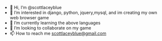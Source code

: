 - 👋 Hi, I’m @scottlaceyblue
- 👀 I’m interested in django, python, jquery,mysql, and im creating my own web browser game
- 🌱 I’m currently learning the above languages
- 💞️ I’m looking to collaborate on my game
- 📫 How to reach me scottlaceyblue@gmail.com

<!---
scottlaceyblue/scottlaceyblue is a ✨ special ✨ repository because its `README.md` (this file) appears on your GitHub profile.
You can click the Preview link to take a look at your changes.
--->
